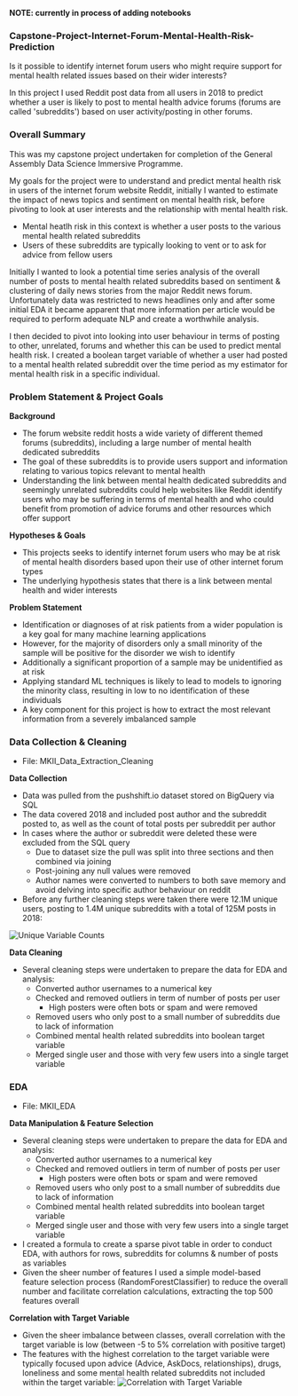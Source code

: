 **NOTE: currently in process of adding notebooks**

### Capstone-Project-Internet-Forum-Mental-Health-Risk-Prediction
Is it possible to identify internet forum users who might require support for mental health related issues based on their wider interests? 

In this project I used Reddit post data from all users in 2018 to predict whether a user is likely to post to mental health advice forums (forums are called 'subreddits') based on user activity/posting in other forums.

### Overall Summary

This was my capstone project undertaken for completion of the General Assembly Data Science Immersive Programme.

My goals for the project were to understand and predict mental health risk in users of the internet forum website Reddit, initially I wanted to estimate the impact of news topics and sentiment on mental health risk, before pivoting to look at user interests and the relationship with mental health risk. 
 * Mental heatlh risk in this context is whether a user posts to the various mental health related subreddits
 * Users of these subreddits are typically looking to vent or to ask for advice from fellow users

Initially I wanted to look a potential time series analysis of the overall number of posts to mental health related subreddits based on sentiment & clustering of daily news stories from the major Reddit news forum. Unfortunately data was restricted to news headlines only and after some initial EDA it became apparent that more information per article would be required to perform adequate NLP and create a worthwhile analysis.

I then decided to pivot into looking into user behaviour in terms of posting to other, unrelated, forums and whether this can be used to predict mental health risk. I created a boolean target variable of whether a user had posted to a mental health related subreddit over the time period as my estimator for mental health risk in a specific individual.

### Problem Statement & Project Goals 
**Background**
* The forum website reddit hosts a wide variety of different themed forums (subreddits), including a large number of mental health dedicated subreddits
* The goal of these subreddits is to provide users support and information relating to various topics relevant to mental health
* Understanding the link between mental health dedicated subreddits and seemingly unrelated subreddits could help websites like Reddit identify users who may be suffering in terms of mental health and who could benefit from promotion of advice forums and other resources which offer support

**Hypotheses & Goals**
* This projects seeks to identify internet forum users who may be at risk of mental health disorders based upon their use of other internet forum types
* The underlying hypothesis states that there is a link between mental health and wider interests

**Problem Statement**
* Identification or diagnoses of at risk patients from a wider population is a key goal for many machine learning applications
* However, for the majority of disorders only a small minority of the sample will be positive for the disorder we wish to identify
* Additionally a significant proportion of a sample may be unidentified as at risk
* Applying standard ML techniques is likely to lead to models to ignoring the minority class, resulting in low to no identification of these individuals
* A key component for this project is how to extract the most relevant information from a severely imbalanced sample

### Data Collection & Cleaning 
 * File: MKII_Data_Extraction_Cleaning
 
**Data Collection**
* Data was pulled from the pushshift.io dataset stored on BigQuery via SQL
* The data covered 2018 and included post author and the subreddit posted to, as well as the count of total posts per subreddit per author 
* In cases where the author or subreddit were deleted these were excluded from the SQL query
  * Due to dataset size the pull was split into three sections and then combined via joining
  * Post-joining any null values were removed
  * Author names were converted to numbers to both save memory and avoid delving into specific author behaviour on reddit
* Before any further cleaning steps were taken there were 12.1M unique users, posting to 1.4M unique subreddits with a total of 125M posts in 2018:

![Unique Variable Counts](https://github.com/samholt13/GA_Capstone_Project/blob/master/Images/unique_features_precleaning.png)

**Data Cleaning**
* Several cleaning steps were undertaken to prepare the data for EDA and analysis:
  * Converted author usernames to a numerical key
  * Checked and removed outliers in term of number of posts per user
    * High posters were often bots or spam and were removed
  * Removed users who only post to a small number of subreddits due to lack of information
  * Combined mental health related subreddits into boolean target variable
  * Merged single user and those with very few users into a single target variable

### EDA 
 * File: MKII_EDA
 
**Data Manipulation & Feature Selection**
* Several cleaning steps were undertaken to prepare the data for EDA and analysis:
  * Converted author usernames to a numerical key
  * Checked and removed outliers in term of number of posts per user
    * High posters were often bots or spam and were removed
  * Removed users who only post to a small number of subreddits due to lack of information
  * Combined mental health related subreddits into boolean target variable
  * Merged single user and those with very few users into a single target variable
 * I created a formula to create a sparse pivot table in order to conduct EDA, with authors for rows, subreddits for columns & number of posts as variables
 * Given the sheer number of features I used a simple model-based feature selection process (RandomForestClassifier) to reduce the overall number and facilitate correlation calculations, extracting the top 500 features overall
 
 **Correlation with Target Variable**
* Given the sheer imbalance between classes, overall correlation with the target variable is low (between -5 to 5% correlation with positive target)
* The features with the highest correlation to the target variable were typically focused upon advice (Advice, AskDocs, relationships), drugs, loneliness and some mental health related subreddits not included within the target variable:
![Correlation with Target Variable](https://github.com/samholt13/GA_Capstone_Project/blob/master/Images/download.png)
 
